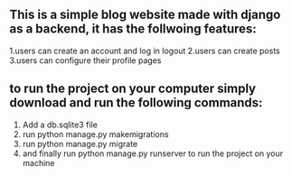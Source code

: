 ## This is a simple blog website made with django as a backend, it has the follwoing features:
1.users can create an account and log in logout
2.users can create posts
3.users can configure their profile pages

## to run the project on your computer simply download and run the following commands:
1. Add a db.sqlite3 file
2. run python manage.py makemigrations
3. run python manage.py migrate
4. and finally run python manage.py runserver to run the project on your machine
